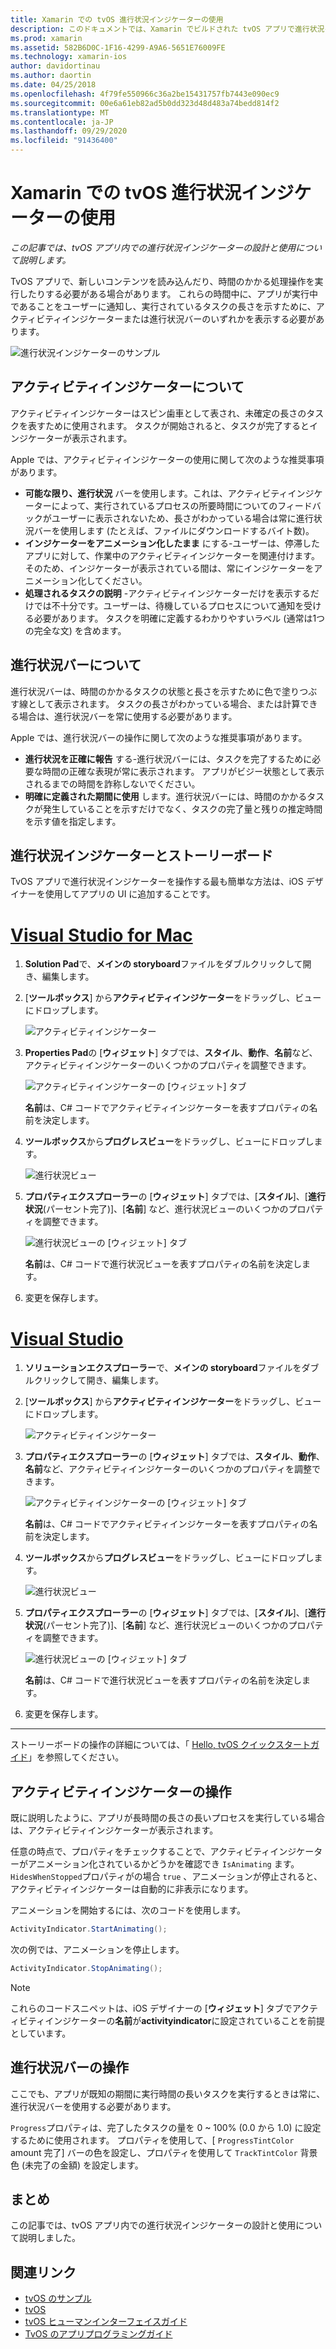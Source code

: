 ```yaml
---
title: Xamarin での tvOS 進行状況インジケーターの使用
description: このドキュメントでは、Xamarin でビルドされた tvOS アプリで進行状況インジケーターを操作する方法について説明します。 このトピックでは、進行状況バーとアクティビティインジケーターの両方について説明します。
ms.prod: xamarin
ms.assetid: 582B6D0C-1F16-4299-A9A6-5651E76009FE
ms.technology: xamarin-ios
author: davidortinau
ms.author: daortin
ms.date: 04/25/2018
ms.openlocfilehash: 4f79fe550966c36a2be15431757fb7443e090ec9
ms.sourcegitcommit: 00e6a61eb82ad5b0dd323d48d483a74bedd814f2
ms.translationtype: MT
ms.contentlocale: ja-JP
ms.lasthandoff: 09/29/2020
ms.locfileid: "91436400"
---
```

# <a name="working-with-tvos-progress-indicators-in-xamarin"></a>Xamarin での tvOS 進行状況インジケーターの使用

_この記事では、tvOS アプリ内での進行状況インジケーターの設計と使用について説明します。_

TvOS アプリで、新しいコンテンツを読み込んだり、時間のかかる処理操作を実行したりする必要がある場合があります。 これらの時間中に、アプリが実行中であることをユーザーに通知し、実行されているタスクの長さを示すために、アクティビティインジケーターまたは進行状況バーのいずれかを表示する必要があります。

![進行状況インジケーターのサンプル](progress-indicators-images/intro01.png "進行状況インジケーターのサンプル")

## <a name="about-activity-indicators"></a>アクティビティインジケーターについて

アクティビティインジケーターはスピン歯車として表され、未確定の長さのタスクを表すために使用されます。 タスクが開始されると、タスクが完了するとインジケーターが表示されます。

Apple では、アクティビティインジケーターの使用に関して次のような推奨事項があります。

- **可能な限り、進行状況** バーを使用します。これは、アクティビティインジケーターによって、実行されているプロセスの所要時間についてのフィードバックがユーザーに表示されないため、長さがわかっている場合は常に進行状況バーを使用します (たとえば、ファイルにダウンロードするバイト数)。
- **インジケーターをアニメーション化したまま** にする-ユーザーは、停滞したアプリに対して、作業中のアクティビティインジケーターを関連付けます。そのため、インジケーターが表示されている間は、常にインジケーターをアニメーション化してください。
- **処理されるタスクの説明** -アクティビティインジケーターだけを表示するだけでは不十分です。ユーザーは、待機しているプロセスについて通知を受ける必要があります。 タスクを明確に定義するわかりやすいラベル (通常は1つの完全な文) を含めます。

## <a name="about-progress-bars"></a>進行状況バーについて

進行状況バーは、時間のかかるタスクの状態と長さを示すために色で塗りつぶす線として表示されます。 タスクの長さがわかっている場合、または計算できる場合は、進行状況バーを常に使用する必要があります。

Apple では、進行状況バーの操作に関して次のような推奨事項があります。

- **進行状況を正確に報告** する-進行状況バーには、タスクを完了するために必要な時間の正確な表現が常に表示されます。 アプリがビジー状態として表示されるまでの時間を詐称しないでください。
- **明確に定義された期間に使用** します。進行状況バーには、時間のかかるタスクが発生していることを示すだけでなく、タスクの完了量と残りの推定時間を示す値を指定します。

## <a name="progress-indicators-and-storyboards"></a>進行状況インジケーターとストーリーボード

TvOS アプリで進行状況インジケーターを操作する最も簡単な方法は、iOS デザイナーを使用してアプリの UI に追加することです。

# <a name="visual-studio-for-mac"></a>[Visual Studio for Mac](#tab/macos)

1. **Solution Pad**で、**メインの storyboard**ファイルをダブルクリックして開き、編集します。

2. [**ツールボックス**] から**アクティビティインジケーター**をドラッグし、ビューにドロップします。 

    ![アクティビティインジケーター](progress-indicators-images/activity01.png "アクティビティインジケーター")

3. **Properties Pad**の [**ウィジェット**] タブでは、**スタイル**、**動作**、**名前**など、アクティビティインジケーターのいくつかのプロパティを調整できます。 

    ![アクティビティインジケーターの [ウィジェット] タブ](progress-indicators-images/activity02.png "アクティビティインジケーターの [ウィジェット] タブ")
    
    **名前**は、C# コードでアクティビティインジケーターを表すプロパティの名前を決定します。

4. **ツールボックス**から**プログレスビュー**をドラッグし、ビューにドロップします。 

    ![進行状況ビュー](progress-indicators-images/activity03.png "進行状況ビュー")

5. **プロパティエクスプローラー**の [**ウィジェット**] タブでは、[**スタイル**]、[**進行状況**(パーセント完了)]、[**名前**] など、進行状況ビューのいくつかのプロパティを調整できます。 

    ![進行状況ビューの [ウィジェット] タブ](progress-indicators-images/activity04.png "進行状況ビューの [ウィジェット] タブ")
    
    **名前**は、C# コードで進行状況ビューを表すプロパティの名前を決定します。

6. 変更を保存します。

# <a name="visual-studio"></a>[Visual Studio](#tab/windows)

1. **ソリューションエクスプローラー**で、**メインの storyboard**ファイルをダブルクリックして開き、編集します。

2. [**ツールボックス**] から**アクティビティインジケーター**をドラッグし、ビューにドロップします。 

    ![アクティビティインジケーター](progress-indicators-images/activity01-vs.png
    "アクティビティインジケーター")

3. **プロパティエクスプローラー**の [**ウィジェット**] タブでは、**スタイル**、**動作**、**名前**など、アクティビティインジケーターのいくつかのプロパティを調整できます。 

    ![アクティビティインジケーターの [ウィジェット] タブ](progress-indicators-images/activity02-vs.png "アクティビティインジケーターの [ウィジェット] タブ")

    **名前**は、C# コードでアクティビティインジケーターを表すプロパティの名前を決定します。

4. **ツールボックス**から**プログレスビュー**をドラッグし、ビューにドロップします。 

   ![進行状況ビュー](progress-indicators-images/activity03-vs.png "進行状況ビュー")

5. **プロパティエクスプローラー**の [**ウィジェット**] タブでは、[**スタイル**]、[**進行状況**(パーセント完了)]、[**名前**] など、進行状況ビューのいくつかのプロパティを調整できます。 

    ![進行状況ビューの [ウィジェット] タブ](progress-indicators-images/activity04-vs.png "進行状況ビューの [ウィジェット] タブ")
    
    **名前**は、C# コードで進行状況ビューを表すプロパティの名前を決定します。

6. 変更を保存します。

-----

ストーリーボードの操作の詳細については、「 [Hello, tvOS クイックスタートガイド](~/ios/tvos/get-started/hello-tvos.md)」を参照してください。 

## <a name="working-with-activity-indicators"></a>アクティビティインジケーターの操作

既に説明したように、アプリが長時間の長さの長いプロセスを実行している場合は、アクティビティインジケーターが表示されます。

任意の時点で、プロパティをチェックすることで、アクティビティインジケーターがアニメーション化されているかどうかを確認でき `IsAnimating` ます。 `HidesWhenStopped`プロパティがの場合 `true` 、アニメーションが停止されると、アクティビティインジケーターは自動的に非表示になります。

アニメーションを開始するには、次のコードを使用します。 

```csharp
ActivityIndicator.StartAnimating();
```

次の例では、アニメーションを停止します。

```csharp
ActivityIndicator.StopAnimating();
```

> [!NOTE]
> これらのコードスニペットは、iOS デザイナーの [**ウィジェット**] タブでアクティビティインジケーターの**名前**が**activityindicator**に設定されていることを前提としています。

## <a name="working-with-progress-bars"></a>進行状況バーの操作

ここでも、アプリが既知の期間に実行時間の長いタスクを実行するときは常に、進行状況バーを使用する必要があります。 

`Progress`プロパティは、完了したタスクの量を 0 ~ 100% (0.0 から 1.0) に設定するために使用されます。 プロパティを使用して、[ `ProgressTintColor` amount 完了] バーの色を設定し、プロパティを使用して `TrackTintColor` 背景色 (未完了の金額) を設定します。

## <a name="summary"></a>まとめ

この記事では、tvOS アプリ内での進行状況インジケーターの設計と使用について説明しました。

## <a name="related-links"></a>関連リンク

- [tvOS のサンプル](/samples/browse/?products=xamarin&term=Xamarin.iOS%2btvOS)
- [tvOS](https://developer.apple.com/tvos/)
- [tvOS ヒューマンインターフェイスガイド](https://developer.apple.com/tvos/human-interface-guidelines/)
- [TvOS のアプリプログラミングガイド](https://developer.apple.com/library/prerelease/tvos/documentation/General/Conceptual/AppleTV_PG/)